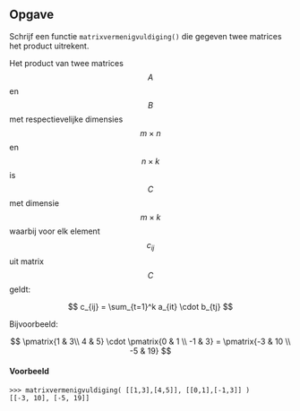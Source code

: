 ## Opgave
Schrijf een functie `matrixvermenigvuldiging()` die gegeven twee matrices het product uitrekent.

Het product van twee matrices $$A$$ en $$B$$ met respectievelijke dimensies $$m \times n$$ en $$n \times k$$ is $$C$$ met dimensie $$m \times k$$ waarbij voor elk element $$c_{ij}$$ uit matrix $$C$$ geldt:

$$
c_{ij} = \sum_{t=1}^k a_{it} \cdot b_{tj}
$$

Bijvoorbeeld:

$$
\pmatrix{1 & 3\\ 4 & 5} \cdot \pmatrix{0 & 1 \\ -1 & 3} = \pmatrix{-3 & 10 \\ -5 & 19}
$$

#### Voorbeeld
```
>>> matrixvermenigvuldiging( [[1,3],[4,5]], [[0,1],[-1,3]] )
[[-3, 10], [-5, 19]]
```